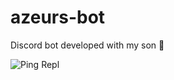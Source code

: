 # azeurs-bot
Discord bot developed with my son 🤩
  
![Ping Repl](https://github.com/mickablondo/azeurs-bot/actions/workflows/ping-repl.yml/badge.svg)
